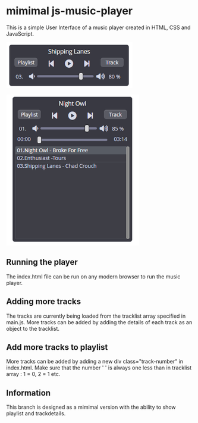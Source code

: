 # mimimal js-music-player
This is a simple User Interface of a music player created in HTML, CSS and JavaScript.

![Output](/output/html-css.png)

![Output](/output/html-css1.png)

## Running the player

The index.html file can be run on any modern browser to run the music player.

## Adding more tracks

The tracks are currently being loaded from the tracklist array specified in main.js. More tracks can be added by adding the details of each track as an object to the tracklist.

## Add more tracks to playlist

More tracks can be added by adding a new div class="track-number"  in index.html.
Make sure that the number ' ' is always one less than in tracklist array : 1 = 0, 2 = 1 etc.

## Information

This branch is designed as a mimimal version with the ability to show playlist and trackdetails.
